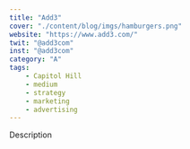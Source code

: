 ```yaml
---
title: "Add3"
cover: "./content/blog/imgs/hamburgers.png"
website: "https://www.add3.com/"
twit: "@add3com"
inst: "@add3com"
category: "A"
tags:
    - Capitol Hill
    - medium
    - strategy
    - marketing
    - advertising
---
```


Description
